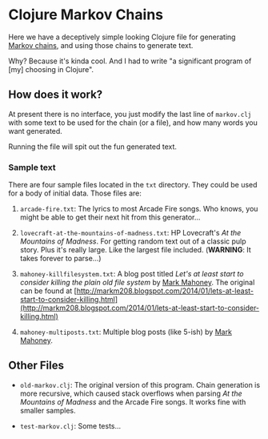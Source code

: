 # Clojure Markov Chains

Here we have a deceptively simple looking Clojure file for generating [Markov chains](http://en.wikipedia.org/wiki/Markov_chain), and using those chains to generate text.

Why? Because it's kinda cool. And I had to write "a significant program of [my] choosing in Clojure".

## How does it work?

At present there is no interface, you just modify the last line of `markov.clj` with some text to be used for the chain (or a file), and how many words you want generated.

Running the file will spit out the fun generated text.

### Sample text

There are four sample files located in the `txt` directory. They could be used for a body of initial data. Those files are:

1. `arcade-fire.txt`: The lyrics to most Arcade Fire songs. Who knows, you might be able to get their next hit from this generator...

2. `lovecraft-at-the-mountains-of-madness.txt`: HP Lovecraft's *At the Mountains of Madness*. For getting random text out of a classic pulp story. Plus it's really large. Like the largest file included. (**WARNING**: It takes forever to parse...)

3. `mahoney-killfilesystem.txt`: A blog post titled *Let's at least start to consider killing the plain old file system* by [Mark Mahoney](http://markm208.blogspot.com). The original can be found at [http://markm208.blogspot.com/2014/01/lets-at-least-start-to-consider-killing.html](http://markm208.blogspot.com/2014/01/lets-at-least-start-to-consider-killing.html)

4. `mahoney-multiposts.txt`: Multiple blog posts (like 5-ish) by [Mark Mahoney](http://markm208.blogspot.com).

## Other Files

- `old-markov.clj`: The original version of this program. Chain generation is more recursive, which caused stack overflows when parsing *At the Mountains of Madness* and the Arcade Fire songs. It works fine with smaller samples.

- `test-markov.clj`: Some tests... 